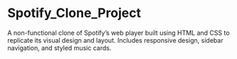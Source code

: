 # Spotify_Clone_Project
A non-functional clone of Spotify’s web player built using HTML and CSS to replicate its visual design and layout. Includes responsive design, sidebar navigation, and styled music cards.
